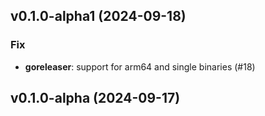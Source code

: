 ## v0.1.0-alpha1 (2024-09-18)

### Fix

- **goreleaser**: support for arm64 and single binaries (#18)

## v0.1.0-alpha (2024-09-17)
